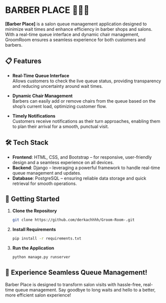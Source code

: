 # **BARBER PLACE 💇‍♂️💈**

**[Barber Place]** is a salon queue management application designed to minimize wait times and enhance efficiency in barber shops and salons. With a real-time queue interface and dynamic chair management, GroomRoom ensures a seamless experience for both customers and barbers.

## 📋 Features

- **Real-Time Queue Interface**  
  Allows customers to check the live queue status, providing transparency and reducing uncertainty around wait times.
  
- **Dynamic Chair Management**  
  Barbers can easily add or remove chairs from the queue based on the shop’s current load, optimizing customer flow.

- **Timely Notifications**  
  Customers receive notifications as their turn approaches, enabling them to plan their arrival for a smooth, punctual visit.

## 🛠️ Tech Stack

- **Frontend**: HTML, CSS, and Bootstrap – for responsive, user-friendly design and a seamless experience on all devices.
- **Backend**: Django – leveraging a powerful framework to handle real-time queue management and updates.
- **Database**: PostgreSQL – ensuring reliable data storage and quick retrieval for smooth operations.

## 🚀 Getting Started

1. **Clone the Repository**  
   ```bash
   git clone https://github.com/derkachhhh/Groom-Room-.git
2. **Install Requirements**
   ```bash
   pip install -r requirements.txt
3. **Run the Application**
   ```bash
   python manage.py runserver
   
## 📲 Experience Seamless Queue Management!

Barber Place is designed to transform salon visits with hassle-free, real-time queue management. Say goodbye to long waits and hello to a better, more efficient salon experience!
